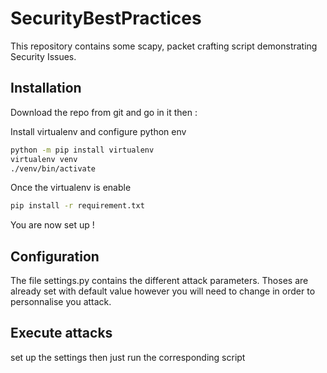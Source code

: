 # SecurityBestPractices
This repository contains some scapy, packet crafting script demonstrating Security Issues.

## Installation
Download the repo from git and go in it then : 

Install virtualenv and configure python env
```bash
python -m pip install virtualenv
virtualenv venv
./venv/bin/activate
```

Once the virtualenv is enable
```bash
pip install -r requirement.txt
```

You are now set up !

## Configuration
The file settings.py contains the different attack parameters. Thoses are already set with default value however you will need to change in order to personnalise you attack.


## Execute attacks
set up the settings then just run the corresponding script